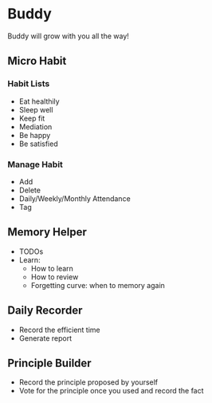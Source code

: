 # Buddy

Buddy will grow with you all the way!

## Micro Habit

### Habit Lists
- Eat healthily
- Sleep well
- Keep fit
- Mediation
- Be happy
- Be satisfied

### Manage Habit
- Add
- Delete
- Daily/Weekly/Monthly Attendance
- Tag

## Memory Helper
- TODOs
- Learn: 
  - How to learn
  - How to review
  - Forgetting curve: when to memory again

## Daily Recorder
- Record the efficient time
- Generate report

## Principle Builder
- Record the principle proposed by yourself
- Vote for the principle once you used and record the fact
